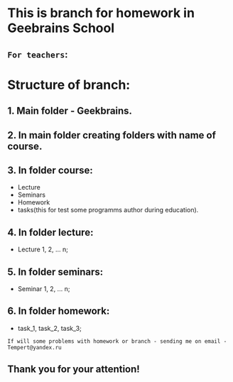 # This is branch for homework in Geebrains School

## `For teachers`:

# Structure of branch:
## 1. Main folder - Geekbrains.
## 2. In main folder creating folders with name of course.
## 3. In folder course:
- Lecture
- Seminars
- Homework
- tasks(this for test some programms author during education).

## 4. In folder lecture:
- Lecture 1, 2, ... n;
## 5. In folder seminars:
- Seminar 1, 2, ... n;
## 6. In folder homework:
- task_1, task_2, task_3;


`If will some problems with homework or branch - sending me on email - Tempert@yandex.ru`

## Thank you for your attention!
